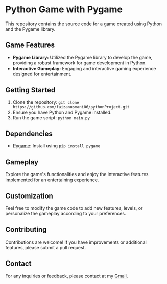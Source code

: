 # Python Game with Pygame

This repository contains the source code for a game created using Python and the Pygame library.

## Game Features

- **Pygame Library:** Utilized the Pygame library to develop the game, providing a robust framework for game development in Python.
- **Interactive Gameplay:** Engaging and interactive gaming experience designed for entertainment.

## Getting Started

1. Clone the repository: `git clone https://github.com/faizanusmani06/pythonProject.git`
2. Ensure you have Python and Pygame installed.
3. Run the game script: `python main.py`

## Dependencies

- [Pygame](https://www.pygame.org/): Install using `pip install pygame`

## Gameplay

Explore the game's functionalities and enjoy the interactive features implemented for an entertaining experience.

## Customization

Feel free to modify the game code to add new features, levels, or personalize the gameplay according to your preferences.

## Contributing

Contributions are welcome! If you have improvements or additional features, please submit a pull request.

## Contact

For any inquiries or feedback, please contact at my [Gmail](mailto:faizanusmani06@gamil.com).

